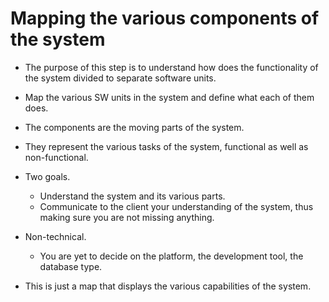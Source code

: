 # Mapping the various components of the system

- The purpose of this step is to understand how does the functionality of the system divided to separate software units.

- Map the various SW units in the system and define what each of them does.

- The components are the moving parts of the system.

- They represent the various tasks of the system, functional as well as non-functional.

- Two goals.
    - Understand the system and its various parts.
    - Communicate to the client your understanding of the system, thus making sure you are not missing anything.

- Non-technical.
  - You are yet to decide on the platform, the development tool, the database type.

- This is just a map that displays the various capabilities of the system.